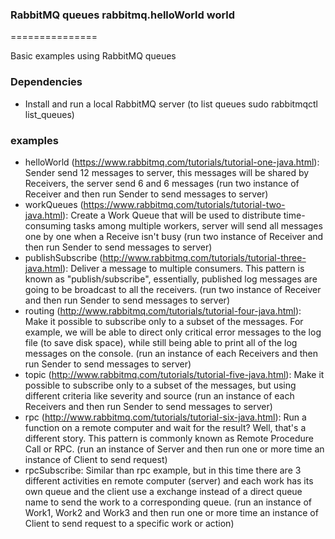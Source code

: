 ### RabbitMQ queues rabbitmq.helloWorld world
===============

Basic examples using RabbitMQ queues
 
### Dependencies
* Install and run a local RabbitMQ server (to list queues sudo rabbitmqctl list_queues)

### examples
* helloWorld (https://www.rabbitmq.com/tutorials/tutorial-one-java.html):
      Sender send 12 messages to server, this messages will be shared by Receivers, the server send 6 and 6 messages
      (run two instance of Receiver and then run Sender to send messages to server)
* workQueues (https://www.rabbitmq.com/tutorials/tutorial-two-java.html):
      Create a Work Queue that will be used to distribute time-consuming tasks among multiple workers, server will
      send all messages one by one when a Receive isn't busy
      (run two instance of Receiver and then run Sender to send messages to server)
* publishSubscribe (http://www.rabbitmq.com/tutorials/tutorial-three-java.html):
      Deliver a message to multiple consumers. This pattern is known as "publish/subscribe", essentially,
      published log messages are going to be broadcast to all the receivers.
      (run two instance of Receiver and then run Sender to send messages to server)
* routing (http://www.rabbitmq.com/tutorials/tutorial-four-java.html):
      Make it possible to subscribe only to a subset of the messages. For example, we will be able to direct only
      critical error messages to the log file (to save disk space), while still being able to print all
      of the log messages on the console.
      (run an instance of each Receivers and then run Sender to send messages to server)
* topic (http://www.rabbitmq.com/tutorials/tutorial-five-java.html):
      Make it possible to subscribe only to a subset of the messages, but using different criteria like severity and
      source
      (run an instance of each Receivers and then run Sender to send messages to server)
* rpc (http://www.rabbitmq.com/tutorials/tutorial-six-java.html):
      Run a function on a remote computer and wait for the result? Well, that's a different story. This pattern is
      commonly known as Remote Procedure Call or RPC.
      (run an instance of Server and then run one or more time an instance of Client to send request)
* rpcSubscribe:
      Similar than rpc example, but in this time there are 3 different activities en remote computer (server) and
      each work has its own queue and the client use a exchange instead of a direct queue name to send the work
      to a corresponding queue.
      (run an instance of Work1, Work2 and Work3 and then run one or more time an instance of Client to send request to
      a specific work or action)